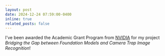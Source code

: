 ```yaml
---
layout: post
date: 2024-12-24 07:59:00-0400
inline: true
related_posts: false
---
```


I've been awarded the Academic Grant Program from [NVIDIA](https://www.nvidia.com/en-us/industries/higher-education-research/academic-grant-program/) for my project *Bridging the Gap between Foundation Models and Camera Trap Image Recognition*!
